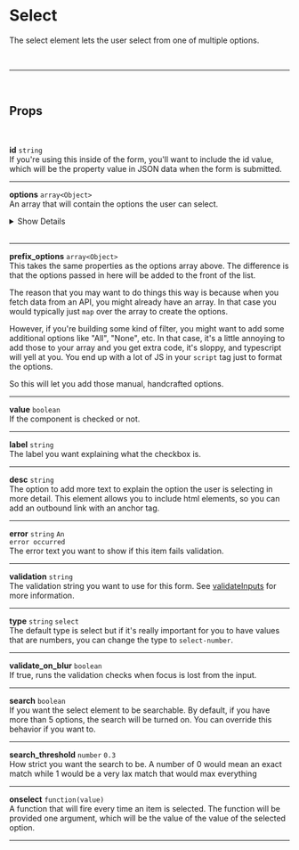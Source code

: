# Select

The select element lets the user select from one of multiple options.

<br>

---

<br>

## Props

<br>

**id** `string`<br>
If you're using this inside of the form, you'll want to include the id value, which will be the property value in JSON data when the form is submitted.

---

**options** `array<Object>`<br>
An array that will contain the options the user can select.

<details>
<summary>Show Details</summary>

|                                                                                                                                                           |
| :-------------------------------------------------------------------------------------------------------------------------------------------------------- |
| option[].**label** `string`<br> The text the user sees for the option                                                                                     |
| option[].**value** `string`<br> The value that will be added for the url query param                                                                      |
| option[].**caption** `string`<br> More details to give about the option                                                                                   |
| option[].**img** `string`<br> An image that will be displayed on the left of the text                                                                     |
| option[].**icon** `string`<br> An icon to display on the right. Defaults to an arrow. You can remove this by setting this value to null                   |
| option[].**onselect** `function`<br> A function that can be run if this option is selected                                                                |
| option[].**hidden** `boolean`<br> Will hide the option if set to true, defaults to false                                                                  |
| option[].**break** `boolean`<br> Will create a line break as this option. The line break is not rendered as a clickable option, it's just for aesthetics. |

</details><br>

---

**prefix_options** `array<Object>`<br>
This takes the same properties as the options array above. The difference is that the options passed in here will be added to the front of the list.

The reason that you may want to do things this way is because when you fetch data from an API, you might already have an array. In that case you would typically just `map` over the array to create the options.

However, if you're building some kind of filter, you might want to add some additional options like "All", "None", etc. In that case, it's a little annoying to add those to your array and you get extra code, it's sloppy, and typescript will yell at you. You end up with a lot of JS in your `script` tag just to format the options.

So this will let you add those manual, handcrafted options.

---

**value** `boolean`<br>
If the component is checked or not.

---

**label** `string` <br>
The label you want explaining what the checkbox is.

---

**desc** `string` <br>
The option to add more text to explain the option the user is selecting in more detail. This element allows you to include html elements, so you can add an outbound link with an anchor tag.

---

**error** `string` <code class="blue">An error occurred</code><br>
The error text you want to show if this item fails validation.

---

**validation** `string`<br>
The validation string you want to use for this form. See [validateInputs](/validate-inputs) for more information.

---

**type** `string` <code class="blue">select</code><br>
The default type is select but if it's really important for you to have values that are numbers, you can change the type to `select-number`.

---

**validate_on_blur** `boolean` <br>
If true, runs the validation checks when focus is lost from the input.

---

**search** `boolean` <br>
If you want the select element to be searchable. By default, if you have more than 5 options, the search will be turned on. You can override this behavior if you want to.

---

**search_threshold** `number` <code class="blue">0.3</code> <br>
How strict you want the search to be. A number of 0 would mean an exact match while 1 would be a very lax match that would max everything

---

**onselect** `function(value)` <br>
A function that will fire every time an item is selected. The function will be provided one argument, which will be the value of the value of the selected option.

---
